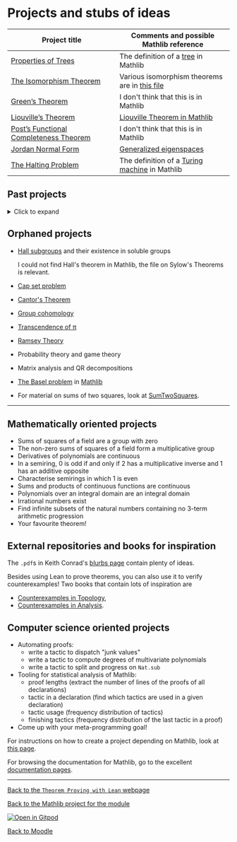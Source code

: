 #  Projects and stubs of ideas

|Project title|Comments and possible Mathlib reference|
|-|-|
|[Properties of Trees](https://github.com/ElliotJoyce09/lean_trees)|The definition of a [tree](https://leanprover-community.github.io/mathlib4_docs/Mathlib/Combinatorics/SimpleGraph/Acyclic.html#SimpleGraph.IsTree) in Mathlib|
|[The Isomorphism Theorem](https://github.com/Oeggy123/LEAN-ISO)|Various isomorphism theorems are in [this file](https://leanprover-community.github.io/mathlib4_docs/Mathlib/GroupTheory/QuotientGroup/Basic.html#QuotientGroup.quotientKerEquivRange)|
|[Green’s Theorem](https://github.com/RisingStar111/Lean4-Greens-Theorem)|I don't think that this is in Mathlib|
|[Liouville’s Theorem](https://github.com/invertedpi18/Liouville)|[Liouville Theorem in Mathlib](https://leanprover-community.github.io/mathlib4_docs/Mathlib/Analysis/Complex/Liouville.html)|
|[Post’s Functional Completeness Theorem](https://github.com/SushiKebab17/MA4N1_TPwL_Posts_Theorem)|I don't think that this is in Mathlib|
|[Jordan Normal Form](https://github.com/devluhar26/MA4N1)|[Generalized eigenspaces](https://leanprover-community.github.io/mathlib4_docs/Mathlib/LinearAlgebra/Eigenspace/Basic.html#Module.End.genEigenspace)|
|[The Halting Problem](https://github.com/raemundo5/halting)|The definition of a [Turing machine](https://leanprover-community.github.io/mathlib4_docs/Mathlib/Computability/TMComputable.html) in Mathlib|

## Past projects

<details><summary>Click to expand</summary>

<table>
  <thead>
    <tr>
      <th>Project title</th>
      <th>Comments and possible Mathlib reference</th>
    </tr>
  </thead>
  <tbody>
    <tr>
      <td><a href="https://github.com/EdwardWatine/MA4N1">Cauchy’s Theorem (Complex Analysis)</a></td>
      <td><a href="wiki#Cauchy%27s_integral_formula">Cauchy’s Integral Formula</a> in <a href="docs#Complex.two_pi_I_inv_smul_circleIntegral_sub_inv_smul_of_differentiable_on_off_countable">Mathlib</a></td>
    </tr>
    <tr>
      <td><a href="https://github.com/tom-corley/syl_thm_env">Sylow’s Theorems</a></td>
      <td><a href="wiki#Sylow_theorems">Sylow’s Theorems</a> in <a href="docs#Sylow.exists_subgroup_card_pow_prime_le">Mathlib</a> Most of the file <a href="mlfile#GroupTheory/Sylow.html">Sylow</a> is relevant.</td>
    </tr>
    <tr>
      <td><a href="https://github.com/tomdaboom/ma4n1_perfect_graphs">Perfect Graphs</a></td>
      <td><a href="wiki#Perfect_graph">Perfect graphs</a> and examples. There is a folder <code class="language-plaintext highlighter-rouge">Mathlib/Combinatorics/SimpleGraph/</code>, but I do not think that perfect graphs are in Mathlib.</td>
    </tr>
    <tr>
      <td><a href="https://github.com/AadamHaq/MA4N1-Theorem-Proving-with-Lean">Lusin’s Theorem</a></td>
      <td> </td>
    </tr>
    <tr>
      <td><a href="https://github.com/justmayself/Ostrowski-th-in-Lean">Ostrowski’s Theorem</a></td>
      <td><a href="wiki#Ostrowski%27s_theorem">Ostrowski’s Theorem</a>. As far as I can tell, it is not in Mathlib, but there are some (possible) formalizations. Relevant Zulip chats:<a href="zulip#116395-maths/topic/Seminar.20--.20London.20Learning.20Lean/near/362025148">Link to LLL</a> and <a href="zulip#217875-Is-there-code-for-X.3F/topic/Ostrowski's.20theorem">Ostrowski’s Theorem thread</a></td>
    </tr>
    <tr>
      <td><a href="https://github.com/J-Atfield/ma4n1-dirichlet-project">A Special Case of Dirichlet’s Theorem on Arithmetic Progression</a></td>
      <td>Special case of <a href="wiki#Dirichlet%27s_theorem_on_arithmetic_progressions">Dirichlet’s Theorem on arithmetic progressions</a>.</td>
    </tr>
    <tr>
      <td><a href="https://github.com/Gumbah/LagrangeProject">Fermat’s Little Theorem</a></td>
      <td><a href="wiki#Fermat%27s_little_theorem">Fermat’s Little Theorem</a> in <a href="docs#ZMod.pow_card">Mathlib</a>. <a href="wiki#Euler%27s_theorem">Euler’s Theorem</a> in <a href="docs#FiniteField.pow_card_sub_one_eq_one">Mathlib</a></td>
    </tr>
    <tr>
      <td><a href="https://github.com/MichaelCavaliere/MA4N1-Project">Lagrange’s Theorem</a></td>
      <td><a href="wiki#Lagrange%27s_theorem_(group_theory)">Lagrange’s Theorem</a> in <a href="docs#Subgroup.card_subgroup_dvd_card">Mathlib</a></td>
    </tr>
    <tr>
      <td><a href="https://github.com/grhkm21/LakeSeave">Sieve Theory</a></td>
      <td>Some results in analytic number theory.</td>
    </tr>
    <tr>
      <td><a href="https://github.com/mgsium/102_comb_lean">Combinatorial Problems</a></td>
      <td>Problems taken or inspired by IMO problems.</td>
    </tr>
  </tbody>
</table>

</details>

##  Orphaned projects

* [Hall subgroups](https://en.wikipedia.org/wiki/Hall_subgroup) and their existence in soluble groups

  I could not find Hall's theorem in Mathlib, the file on Sylow's Theorems is relevant.
* [Cap set problem](https://en.wikipedia.org/wiki/Cap_set)
* [Cantor's Theorem](https://en.wikipedia.org/wiki/Cantor%27s_theorem)
* [Group cohomology](https://en.wikipedia.org/wiki/Group_cohomology)
* [Transcendence of &pi;](https://en.wikipedia.org/wiki/Lindemann%E2%80%93Weierstrass_theorem)
* [Ramsey Theory](https://en.wikipedia.org/wiki/Ramsey_theory)
* Probability theory and game theory
* Matrix analysis and QR decompositions
* [The Basel problem](https://en.wikipedia.org/wiki/Basel_problem) in [Mathlib](https://leanprover-community.github.io/mathlib4_docs/find/?pattern=hasSum_zeta_two#doc)
* For material on sums of two squares, look at [SumTwoSquares](https://leanprover-community.github.io/mathlib4_docs/Mathlib/NumberTheory/SumTwoSquares.html).

---

##  Mathematically oriented projects

* Sums of squares of a field are a group with zero
* The non-zero sums of squares of a field form a multiplicative group
* Derivatives of polynomials are continuous
* In a semiring, 0 is odd if and only if 2 has a multiplicative inverse and 1 has an additive opposite
* Characterise semirings in which 1 is even
* Sums and products of continuous functions are continuous
* Polynomials over an integral domain are an integral domain
* Irrational numbers exist
* Find infinite subsets of the natural numbers containing no 3-term arithmetic progression
* Your favourite theorem!

##  External repositories and books for inspiration

The `.pdf`s in Keith Conrad's [blurbs page](https://kconrad.math.uconn.edu/blurbs/) contain plenty of ideas.

Besides using Lean to prove theorems, you can also use it to verify counterexamples!
Two books that contain lots of inspiration are
* [Counterexamples in Topology](https://link.springer.com/book/10.1007/978-1-4612-6290-9),
* [Counterexamples in Analysis](https://faculty.ksu.edu.sa/sites/default/files/_olmsted_1.pdf).

##  Computer science oriented projects

* Automating proofs:
  * write a tactic to dispatch "junk values"
  * write a tactic to compute degrees of multivariate polynomials
  * write a tactic to split and progress on `Nat.sub`
* Tooling for statistical analysis of Mathlib:
  * proof lengths (extract the number of lines of the proofs of all declarations)
  * tactic in a declaration (find which tactics are used in a given declaration)
  * tactic usage (frequency distribution of tactics)
  * finishing tactics (frequency distribution of the last tactic in a proof)
* Come up with your meta-programming goal!

For instructions on how to create a project depending on Mathlib, look at [this page](instructions_for_new_project).

For browsing the documentation for Mathlib, go to the excellent [documentation pages](https://leanprover-community.github.io/mathlib4_docs/).

---

[Back to the `Theorem Proving with Lean` webpage](https://adomani.github.io/Syllabus/MA4N1/toc)

[Back to the Mathlib project for the module](https://github.com/adomani/MA4N1_Theorem_proving_with_Lean)

[![Open in Gitpod](https://gitpod.io/button/open-in-gitpod.svg)](https://gitpod.io/#https://github.com/adomani/MA4N1_Theorem_proving_with_Lean)

[Back to Moodle](https://moodle.warwick.ac.uk/course/view.php?id=67222#section-0)
